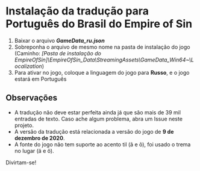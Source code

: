 # Instalação da tradução para Português do Brasil do Empire of Sin

1. Baixar o arquivo ***GameData_ru.json***
1. Sobreponha o arquivo de mesmo nome na pasta de instalação do jogo (Caminho: *[Pasta de instalação do EmpireOfSin]\EmpireOfSin_Data\StreamingAssets\GameData_Win64~\Localization*)
1. Para ativar no jogo, coloque a linguagem do jogo para **Russo**, e o jogo estará em Português

## Observações
- A tradução não deve estar perfeita ainda já que são mais de 39 mil entradas de texto. Caso ache algum problema, abra um Issue neste projeto.
- A versão da tradução está relacionada a versão do jogo de **9 de dezembro de 2020**.
- A fonte do jogo não tem suporte ao acento til (ã e õ), foi usado o trema no lugar (ä e ö).

Divirtam-se!
